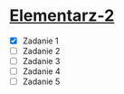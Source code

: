 # [Elementarz-2](http://wbzyl.inf.ug.edu.pl/c/elementarz-2)

* [X] Zadanie 1
* [ ] Zadanie 2
* [ ] Zadanie 3
* [ ] Zadanie 4
* [ ] Zadanie 5
